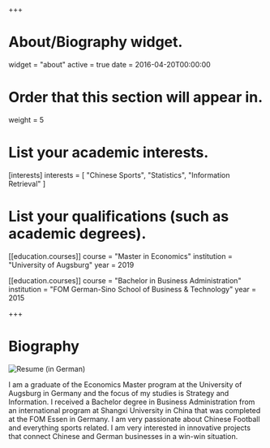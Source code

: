 +++
# About/Biography widget.
widget = "about"
active = true
date = 2016-04-20T00:00:00

# Order that this section will appear in.
weight = 5

# List your academic interests.
[interests]
  interests = [
    "Chinese Sports",
    "Statistics",
    "Information Retrieval"
  ]

# List your qualifications (such as academic degrees).
[[education.courses]]
  course = "Master in Economics"
  institution = "University of Augsburg"
  year = 2019

[[education.courses]]
  course = "Bachelor in Business Administration"
  institution = "FOM German-Sino School of Business & Technology"
  year = 2015
 
+++

# Biography

![Resume (in German)](https://xirui-zhao.netlify.com/docs/XiruiZhaoLebenslauf)

I am a graduate of the Economics Master program at the University of Augsburg in Germany and the focus of my studies is Strategy and Information. I received a Bachelor degree in Business Administration from an international program at Shangxi University in China that was completed at the FOM Essen in Germany. I am very passionate about Chinese Football and everything sports related. I am very interested in innovative projects that connect Chinese and German businesses in a win-win situation.